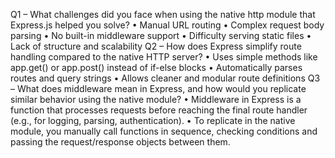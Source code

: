 Q1 – What challenges did you face when using the native http module that Express.js 
helped you solve? 
• Manual URL routing 
• Complex request body parsing 
• No built-in middleware support 
• Difficulty serving static files 
• Lack of structure and scalability 
Q2 – How does Express simplify route handling compared to the native HTTP server? 
• Uses simple methods like app.get() or app.post() instead of if-else blocks 
• Automatically parses routes and query strings 
• Allows cleaner and modular route definitions 
Q3 – What does middleware mean in Express, and how would you replicate similar 
behavior using the native module? 
• Middleware in Express is a function that processes requests before reaching the final 
route handler (e.g., for logging, parsing, authentication). 
• To replicate in the native module, you manually call functions in sequence, checking 
conditions and passing the request/response objects between them. 